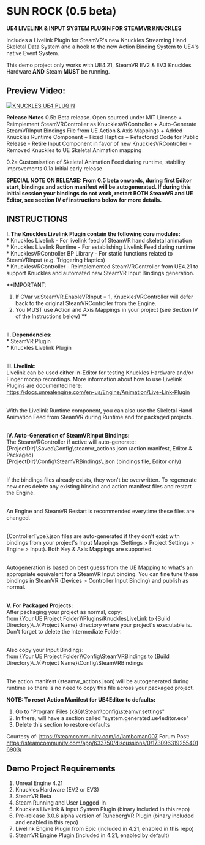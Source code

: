 # SUN ROCK (0.5 beta)
**UE4 LIVELINK &amp; INPUT SYSTEM PLUGIN FOR STEAMVR KNUCKLES**

Includes a Livelink Plugin for SteamVR's new Knuckles Streaming Hand Skeletal Data System and a hook to the new Action Binding System to UE4's native Event System.

This demo project only works with UE4.21, SteamVR EV2 & EV3 Knuckles Hardware **AND** Steam **MUST** be running.

## Preview Video:

[![KNUCKLES UE4 PLUGIN](http://img.youtube.com/vi/DDu5W_b88N0/0.jpg)](http://www.youtube.com/watch?v=DDu5W_b88N0 "Knuckles UE4 Plugin Overview")


**Release Notes**
0.5b Beta release. Open sourced under MIT License
     + Reimplement SteamVRController as KnucklesVRController
     + Auto-Generate SteamVRInput Bindings File from UE Action & Axis Mappings
     + Added Knuckles Runtime Component
     + Fixed Haptics
     + Refactored Code for Public Release
        - Retire Input Component in favor of new KnucklesVRController
        - Removed Knuckles to UE Skeletal Animation mapping 

0.2a Customisation of Skeletal Animation Feed during runtime, stability improvements
0.1a Initial early release

**SPECIAL NOTE ON RELEASE: From 0.5 beta onwards, during first Editor start, bindings and action manifest will be autogenerated. If during this initial session your bindings do not work, restart BOTH SteamVR and UE Editor, see section IV of instructions below for more details.**

## INSTRUCTIONS
**I. The Knuckles Livelink Plugin contain the following core modules:** <br />
    * Knuckles Livelink - For livelink feed of SteamVR hand skeletal animation<br />
    * Knuckles Livelink Runtime - For establishing Livelink Feed during runtime<br />
    * KnucklesVRController BP Library - For static functions related to SteamVRInput (e.g. Triggering Haptics)<br />
    * KnucklesVRController - Reimplemented SteamVRController from UE4.21 to support Knuckles and automated new SteamVR Input Bindings generation.<br />
    
**IMPORTANT: 
1. If CVar vr.SteamVR.EnableVRInput = 1, KnucklesVRController will defer back to the original SteamVRController from the Engine.
2. You MUST use Action and Axis Mappings in your project (see Section IV of the Instructions below)
**<br /><br />

**II. Dependencies:** <br />
    * SteamVR Plugin<br />
    * Knuckles Livelink Plugin<br /><br />

**III. Livelink:** <br />
    Livelink can be used either in-Editor for testing Knuckles Hardware and/or Finger mocap recordings. 
    More information about how to use Livelink Plugins are documented here:<br />
    https://docs.unrealengine.com/en-us/Engine/Animation/Live-Link-Plugin<br /><br />

With the Livelink Runtime component, you can also use the Skeletal Hand Animation Feed from SteamVR during Runtime and for packaged projects.<br /><br />

**IV. Auto-Generation of SteamVRInput Bindings:** <br />
    The SteamVRController if active will auto-generate:<br />
        {ProjectDir}\Saved\Config\steamvr_actions.json (action manifest, Editor & Packaged)<br />
        {ProjectDir}\Config\SteamVRBindings\\<ControllerType>.json (bindings file, Editor only)<br /><br />
    
If the bindings files already exists, they won't be overwritten. To regenerate new ones delete any existing binsind and action manifest files and restart the Engine.<br /><br />

An Engine and SteamVR Restart is recommended everytime these files are changed.<br /><br />

{ControllerType}.json files are auto-generated if they don't exist with bindings from your project's Input Mappings (Settings > Project Settings > Engine > Input). Both Key & Axis Mappings are supported.<br /><br />

Autogeneration is based on best guess from the UE Mapping to what's an appropriate equivalent for a SteamVR Input binding. You can fine tune these bindings in SteamVR (Devices > Controller Input Binding) and publish as normal.<br /><br />

**V. For Packaged Projects:** <br />
After packaging your project as normal, copy:<br />
    from {Your UE Project Folder}\Plugins\KnucklesLiveLink to {Build Directory}\\..\\{Project Name} directory where your project's executable is. Don't forget to delete the Intermediate Folder.<br /><br />

Also copy your Input Bindings:<br />
   from {Your UE Project Folder}\Config\SteamVRBindings to {Build Directory}\\..\\{Project Name}\Config\SteamVRBindings<br /><br />

The action manifest (steamvr_actions.json) will be autogenerated during runtime so there is no need to copy this file across your packaged project.<br />

**NOTE: To reset Action Manifest for UE4Editor to defaults:**

1. Go to "Program Files (x86)\Steam\config\steamvr.settings"
2. In there, will have a section called "system.generated.ue4editor.exe"
3. Delete this section to restore defaults 

Courtesy of: https://steamcommunity.com/id/lamboman007
Forum Post: https://steamcommunity.com/app/633750/discussions/0/1730963192554016903/

## Demo Project Requirements

1. Unreal Engine 4.21
2. Knuckles Hardware (EV2 or EV3)
3. SteamVR Beta
4. Steam Running and User Logged-In
5. Knuckles Livelink & Input System Plugin (binary included in this repo)
6. Pre-release 3.0.6 alpha version of RunebergVR Plugin (binary included and enabled in this repo)
7. Livelink Engine Plugin from Epic (included in 4.21, enabled in this repo)
8. SteamVR Engine Plugin (included in 4.21, enabled by default)
